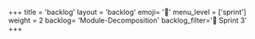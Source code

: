 +++
title = 'backlog'
layout = 'backlog'
emoji= '🥞'
menu_level = ['sprint']
weight = 2
backlog= 'Module-Decomposition'
backlog_filter='📅 Sprint 3'
+++
